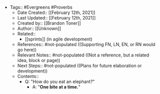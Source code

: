 - Tags:: #Evergreens #Proverbs
    - Date Created:: [[February 12th, 2021]] 
    - Last Updated:: [[February 12th, 2021]]
    - Created by:: [[Brandon Toner]]
    - Author:: [[Unknown]]
    - Related:: 
        - [[sprints]] (in agile development)
    - References:: #not-populated ((Supporting FN, LN, EN, or RN would go here))
    - Relevant Notes:: #not-populated ((Not a reference, but a related idea, block or page))
    - Next Steps:: #not-populated ((Plans for future elaboration or development))
    - Contents:: 
        - Q: "How do you eat an elephant?" 
            - A: "**One bite at a time.**"
